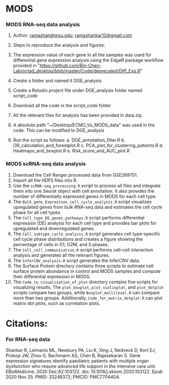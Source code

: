 # MODS
### MODS RNA-seq data analysis
1. Author: ramashan@msu.edu; ramashankar12@gmail.com

2. Steps to reproduce the analysis and figures:


3. The expression value of each gene in all the samples was used for differential gene expression analysis using the EdgeR package workflow provided in "https://github.com/Bin-Chen-Lab/octad_desktop/blob/master/Code/deprecated/Diff_Exp.R"
4. Create a folder and named it DGE_analysis
5. Create a Rstudio project file under DGE_analysis folder named script_code
6. Download all the code in the script_code folder
7. All the relevant files for analysis has been provided in data.zip. 
8. A absolute path "~/Desktop/ECMO_Vs_MODS_data" was used in the code. This can be modified to DGE_analysis
9. Run the script as follows:
	a. DGE_annotation_filter.R
	b. OR_calculation_and_forestplot.R
	c. PCA_plot_for_clustering_patients.R
	d. Heatmaps_and_boxplot.R
	e. Risk_score_and_AUC_plot.R


### MODS scRNA-seq data analysis
1. Download the Cell Ranger processed data from GSE269751.
2. Import all the HDF5 files into R.
3. Use the `scRNA-seq_processing.R` script to process all files and integrate them into one Seurat object with cell annotation. It also provides the number of differentially expressed genes in MODS for each cell type.
4. The `Bulk_gene_Expression_cell_cycle_analysis.R` script visualizes upregulated genes from bulk RNA-seq data and estimates the cell cycle phase for all cell types.
5. The `Cell_type_DE_genes_pathways.R` script performs differential expression (DE) analysis for each cell type and provides bar plots for upregulated and downregulated genes.
6. The `Cell_subtype_cycle_analysis.R` script generates cell type-specific cell cycle phase distributions and creates a figure showing the percentage of cells in G1, G2M, and S phases.
7. The `Cell_cell_communication.R` script performs cell-cell interaction analysis and generates all the relevant figures.
8. The `InferCNV_analysis.R` script generates the InferCNV data.
9. The Surface Protein directory contains three scripts to estimate cell surface protein abundance in control and MODS samples and compute their differential expression in MODS.
10. The `Code_to_visualization_of_plot` directory contains five scripts for visualizing results. The `plot_boxplot`, `plot_violinplot`, and `plot_dotplot` scripts compare two groups, while `Boxplot_multilevel.R` can compare more than two groups. Additionally, `Code_for_matrix_dotplot.R` can plot matrix dot plots, such as correlation plots.

# Citations:
### For RNA-seq data
Shankar R, Leimanis ML, Newbury PA, Liu K, Xing J, Nedveck D, Kort EJ, Prokop JW, Zhou G, Bachmann AS, Chen B, Rajasekaran S. Gene expression signatures identify paediatric patients with multiple organ dysfunction who require advanced life support in the intensive care unit. EBioMedicine. 2020 Dec;62:103122. doi: 10.1016/j.ebiom.2020.103122. Epub 2020 Nov 25. PMID: 33248372; PMCID: PMC7704404.

